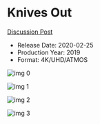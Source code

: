 # Knives Out

[Discussion Post](https://www.avsforum.com/threads/bass-eq-for-filtered-movies.2995212/post-59236156)

* Release Date: 2020-02-25
* Production Year: 2019
* Format: 4K/UHD/ATMOS

![img 0](https://i.imgur.com/bKB7SdV.jpg)

![img 1](https://i.imgur.com/eKztbVM.png)

![img 2](https://i.imgur.com/jk2JtBN.jpg)

![img 3](https://i.imgur.com/TmWa6xS.jpg)

